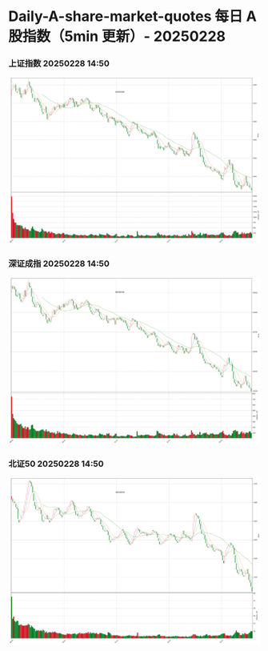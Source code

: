 
# Daily-A-share-market-quotes 每日 A 股指数（5min 更新）- 20250228

### 上证指数 20250228 14:50
![](./fig/2025/2/20250228-sh000001.png)

### 深证成指 20250228 14:50
![](./fig/2025/2/20250228-sz399001.png)

### 北证50 20250228 14:50
![](./fig/2025/2/20250228-bj899050.png)

